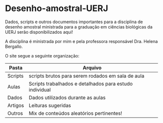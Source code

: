 # Desenho-amostral-UERJ 


Dados, scripts e outros documentos importantes para a disciplina de desenho amostral ministrada para a graduação em ciências biológicas da UERJ serão disponibilizados aqui!


A disciplina é ministrada por mim e pela professora responsável Dra. Helena Bergallo.


O site segue a seguinte organização:


Pasta | Arquivo
------ | -------
Scripts | scripts brutos para serem rodados em sala de aula
Aulas | Scripts trabalhados e detalhados para estudo individual
Dados | Dados utilizados durante as aulas
Artigos | Leituras sugeridas 
Outros | Mix de conteúdos aleatórios pertinentes!
